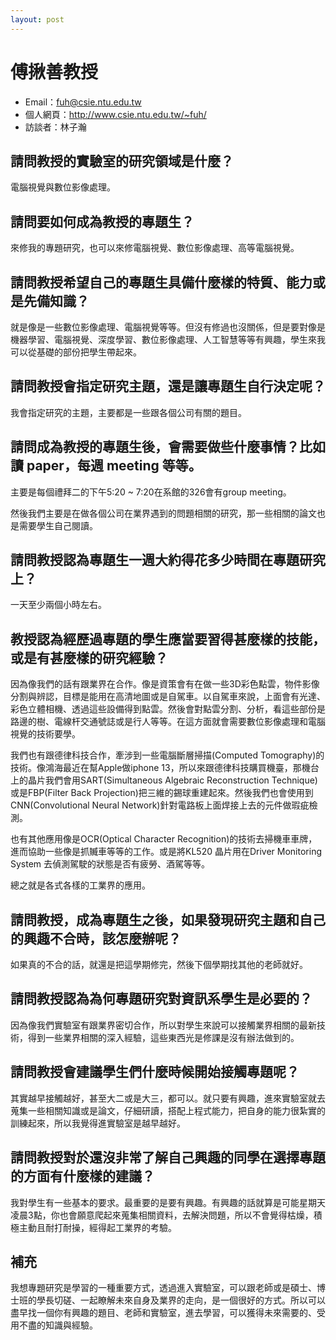 ```yaml
---
layout: post
---
```


#  傅揪善教授
- Email：fuh@csie.ntu.edu.tw
- 個人網頁：<http://www.csie.ntu.edu.tw/~fuh/>
- 訪談者：林子瀚

## 請問教授的實驗室的研究領域是什麼？

電腦視覺與數位影像處理。

## 請問要如何成為教授的專題生？

來修我的專題研究，也可以來修電腦視覺、數位影像處理、高等電腦視覺。

## 請問教授希望自己的專題生具備什麼樣的特質、能力或是先備知識？

就是像是一些數位影像處理、電腦視覺等等。但沒有修過也沒關係，但是要對像是機器學習、電腦視覺、深度學習、數位影像處理、人工智慧等等有興趣，學生來我可以從基礎的部份把學生帶起來。

## 請問教授會指定研究主題，還是讓專題生自行決定呢？

我會指定研究的主題，主要都是一些跟各個公司有關的題目。

## 請問成為教授的專題生後，會需要做些什麼事情？比如讀 paper，每週 meeting 等等。

主要是每個禮拜二的下午5:20 ~ 7:20在系館的326會有group meeting。

然後我們主要是在做各個公司在業界遇到的問題相關的研究，那一些相關的論文也是需要學生自己閱讀。

## 請問教授認為專題生一週大約得花多少時間在專題研究上？

一天至少兩個小時左右。

## 教授認為經歷過專題的學生應當要習得甚麼樣的技能，或是有甚麼樣的研究經驗？

因為像我們的話有跟業界在合作。像是資策會有在做一些3D彩色點雲，物件影像分割與辨認，目標是能用在高清地圖或是自駕車。以自駕車來說，上面會有光達、彩色立體相機、透過這些設備得到點雲。然後會對點雲分割、分析，看這些部份是路邊的樹、電線杆交通號誌或是行人等等。在這方面就會需要數位影像處理和電腦視覺的技術要學。

我們也有跟德律科技合作，牽涉到一些電腦斷層掃描(Computed Tomography)的技術。像鴻海最近在幫Apple做iphone 13，所以來跟德律科技購買機臺，那機台上的晶片我們會用SART(Simultaneous Algebraic Reconstruction Technique)或是FBP(Filter Back Projection)把三維的錫球重建起來。然後我們也會使用到CNN(Convolutional Neural Network)針對電路板上面焊接上去的元件做瑕疵檢測。

也有其他應用像是OCR(Optical Character Recognition)的技術去掃機車車牌，進而協助一些像是抓贓車等等的工作。或是將KL520 晶片用在Driver Monitoring System 去偵測駕駛的狀態是否有疲勞、酒駕等等。

總之就是各式各樣的工業界的應用。


## 請問教授，成為專題生之後，如果發現研究主題和自己的興趣不合時，該怎麼辦呢？

如果真的不合的話，就還是把這學期修完，然後下個學期找其他的老師就好。

## 請問教授認為為何專題研究對資訊系學生是必要的？

因為像我們實驗室有跟業界密切合作，所以對學生來說可以接觸業界相關的最新技術，得到一些業界相關的深入經驗，這些東西光是修課是沒有辦法做到的。

## 請問教授會建議學生們什麼時候開始接觸專題呢？

其實越早接觸越好，甚至大二或是大三，都可以。就只要有興趣，進來實驗室就去蒐集一些相關知識或是論文，仔細研讀，搭配上程式能力，把自身的能力很紮實的訓練起來，所以我覺得進實驗室是越早越好。

## 請問教授對於還沒非常了解自己興趣的同學在選擇專題的方面有什麼樣的建議？

我對學生有一些基本的要求。最重要的是要有興趣。有興趣的話就算是可能星期天凌晨3點，你也會願意爬起來蒐集相關資料，去解決問題，所以不會覺得枯燥，積極主動且耐打耐操，經得起工業界的考驗。

## 補充

我想專題研究是學習的一種重要方式，透過進入實驗室，可以跟老師或是碩士、博士班的學長切磋、一起瞭解未來自身及業界的走向，是一個很好的方式。所以可以盡早找一個你有興趣的題目、老師和實驗室，進去學習，可以獲得未來需要的、受用不盡的知識與經驗。
